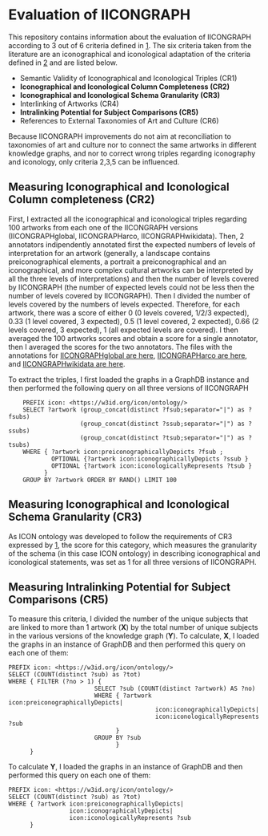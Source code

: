 # Evaluation of IICONGRAPH

This repository contains information about the evaluation of IICONGRAPH according to 3 out of 6 criteria defined in [1](#1). The six criteria taken from the literature are an iconographical and iconological adaptation of the criteria defined in [2](#2) and are listed below.

* Semantic Validity of Iconographical and Iconological Triples (CR1)
* **Iconographical and Iconological Column Completeness (CR2)**
* **Iconographical and Iconological Schema Granularity (CR3)**
* Interlinking of Artworks (CR4)
* **Intralinking Potential for Subject Comparisons (CR5)**
* References to External Taxonomies of Art and Culture (CR6)

Because IICONGRAPH improvements do not aim at reconciliation to taxonomies of art and culture nor to connect the same artworks in different knowledge graphs, and nor to correct wrong triples regarding iconography and iconology, only criteria 2,3,5 can be influenced.

## Measuring Iconographical and Iconological Column completeness (CR2)

First, I extracted all the iconographical and iconological triples regarding 100 artworks from each one of the IICONGRAPH versions (IICONGRAPHglobal, IICONGRAPHarco, IICONGRAPHwikidata). Then, 2 annotators indipendently annotated first the expected numbers of levels of interpretation for an artwork (generally, a landscape contains preiconographical elements, a portrait a preiconographical and an iconographical, and more complex cultural artworks can be interpreted by all the three levels of interpretations) and then the number of levels covered by IICONGRAPH (the number of expected levels could not be less then the number of levels covered by IICONGRAPH). Then I divided the number of levels covered by the numbers of levels expected. Therefore, for each artwork, there was a score of either 0 (0 levels covered, 1/2/3 expected), 0.33 (1 level covered, 3 expected), 0.5 (1 level covered, 2 expected), 0.66 (2 levels covered, 3 expected), 1 (all expected levels are covered). I then averaged the 100 artworks scores and obtain a score for a single annotator, then I averaged the scores for the two annotators. The files with the annotations for [IICONGRAPHglobal are here](https://github.com/br0ast/iicongraph/blob/main/docs/evaluation/columncomplall.xlsx), [IICONGRAPHarco are here](ccarco.xlsx), and [IICONGRAPHwikidata are here](CCWIKIDATA.xlsx).

To extract the triples, I first loaded the graphs in a GraphDB instance and then performed the following query on all three versions of IICONGRAPH

```SPARQL
    PREFIX icon: <https://w3id.org/icon/ontology/>
    SELECT ?artwork (group_concat(distinct ?fsub;separator="|") as ?fsubs) 
                    (group_concat(distinct ?ssub;separator="|") as ?ssubs) 
                    (group_concat(distinct ?tsub;separator="|") as ?tsubs)
    WHERE { ?artwork icon:preiconographicallyDepicts ?fsub ;
            OPTIONAL {?artwork icon:iconographicallyDepicts ?ssub }
            OPTIONAL {?artwork icon:iconologicallyRepresents ?tsub } 
          } 
    GROUP BY ?artwork ORDER BY RAND() LIMIT 100 
```

## Measuring Iconographical and Iconological Schema Granularity (CR3)

As ICON ontology was developed to follow the requirements of CR3 expressed by [1](#1), the score for this category, which measures the granularity of the schema (in this case ICON ontology) in describing iconographical and iconological statements, was set as 1 for all three versions of IICONGRAPH.

## Measuring Intralinking Potential for Subject Comparisons (CR5)

To measure this criteria, I divided the number of the unique subjects that are linked to more than 1 artwork (**X**) by the total number of unique subjects in the various versions of the knowledge graph (**Y**). 
To calculate, **X**, I loaded the graphs in an instance of GraphDB and then performed this query on each one of them:

```SPARQL
PREFIX icon: <https://w3id.org/icon/ontology/>
SELECT (COUNT(distinct ?sub) as ?tot)
WHERE { FILTER (?no > 1) {
                        SELECT ?sub (COUNT(distinct ?artwork) AS ?no) 
                        WHERE { ?artwork icon:preiconographicallyDepicts|
                                         icon:iconographicallyDepicts|
                                         icon:iconologicallyRepresents ?sub 
                              } 
      					GROUP BY ?sub 
      						  }
	  }
```

To calculate **Y**, I loaded the graphs in an instance of GraphDB and then performed this query on each one of them:

```SPARQL
PREFIX icon: <https://w3id.org/icon/ontology/>
SELECT (COUNT(distinct ?sub) as ?tot)
WHERE { ?artwork icon:preiconographicallyDepicts|
                 icon:iconographicallyDepicts|
                 icon:iconologicallyRepresents ?sub 
      } 
```
